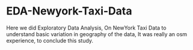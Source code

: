 # EDA-Newyork-Taxi-Data
Here we did Exploratory Data Analysis, On NewYork Taxi Data to understand basic variation in geography of the data, It was really an osm experience, to conclude this study. 
